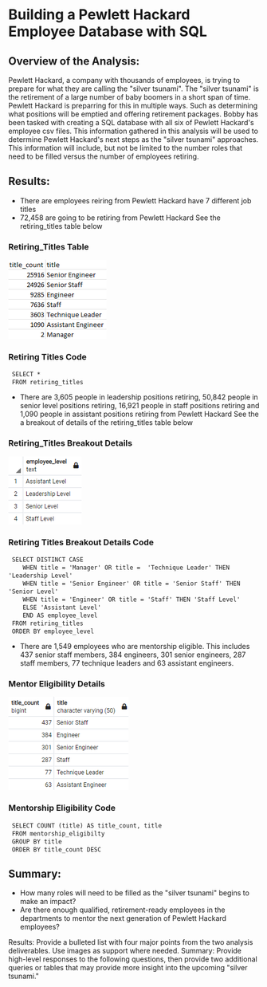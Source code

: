 # Building a Pewlett Hackard Employee Database with SQL

## Overview of the Analysis:
Pewlett Hackard, a company with thousands of employees, is trying to prepare for what they are calling the "silver tsunami". The "silver tsunami" is the retirement of a large number of baby boomers in a short span of time. Pewlett Hackard is preparring for this in multiple ways. Such as determining what positions will be emptied and offering retirement packages. Bobby has been tasked with creating a SQL database with all six of Pewlett Hackard's employee csv files. This information gathered in this analysis will be used to determine Pewlett Hackard's next steps as the "silver tsunami" approaches. This information will include, but not be limited to the number roles that need to be filled versus the number of employees retiring.


## Results:
- There are employees reiring from Pewlett Hackard have 7 different job titles
- 72,458 are going to be retiring from Pewlett Hackard 
     See the retiring_titles table below
     
### Retiring_Titles Table
 ![title&title_count.png](https://github.com/AprilVilmin/Pewlett-Hackard-Analysis./blob/main/title%26title_count.png)    

### Retiring Titles Code
     SELECT *
     FROM retiring_titles
     
- There are 3,605 people in leadership positions retiring, 50,842 people in senior level positions retiring, 16,921 people in staff positions retiring and 1,090 people in assistant positions retiring from Pewlett Hackard
     See the a breakout of details of the retiring_titles table below
     
### Retiring_Titles Breakout Details
![employee_level.png](https://github.com/AprilVilmin/Pewlett-Hackard-Analysis./blob/main/employee_level.png)


### Retiring Titles Breakout Details Code

     SELECT DISTINCT CASE
		WHEN title = 'Manager' OR title =  'Technique Leader' THEN 'Leadership Level' 
		WHEN title = 'Senior Engineer' OR title = 'Senior Staff' THEN 'Senior Level'
		WHEN title = 'Engineer' OR title = 'Staff' THEN 'Staff Level'
		ELSE 'Assistant Level'
		END AS employee_level
     FROM retiring_titles
     ORDER BY employee_level


- There are 1,549 employees who are mentorship eligible. This includes 437 senior staff members, 384 engineers, 301 senior engineers, 287 staff members, 77 technique leaders and 63 assistant engineers.

### Mentor Eligibility Details
![MENTORSHIP_ELIG.png](https://github.com/AprilVilmin/Pewlett-Hackard-Analysis./blob/main/MENTORSHIP_ELIG.png)

### Mentorship Eligibility Code


     SELECT COUNT (title) AS title_count, title
     FROM mentorship_eligibilty
     GROUP BY title
     ORDER BY title_count DESC



## Summary:

- How many roles will need to be filled as the "silver tsunami" begins to make an impact?
- Are there enough qualified, retirement-ready employees in the departments to mentor the next generation of Pewlett Hackard employees?



Results: Provide a bulleted list with four major points from the two analysis deliverables. Use images as support where needed.
Summary: Provide high-level responses to the following questions, then provide two additional queries or tables that may provide more insight into the upcoming "silver tsunami."


